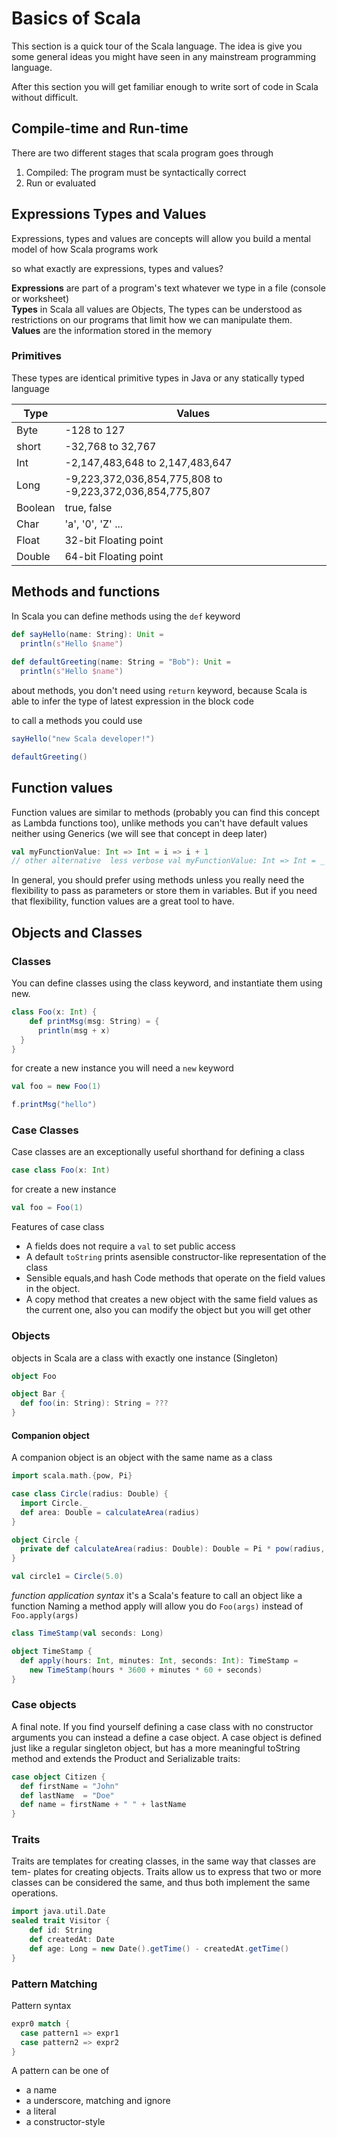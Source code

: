# Basics of Scala


This section is a quick tour of the Scala language. The idea is give you some general ideas you might have seen 
in any mainstream programming language.

After this section you will get familiar enough to write sort of code in Scala without difficult.

## Compile-time and Run-time
There are two different stages that scala program goes through

1. Compiled: The program must be syntactically correct
2. Run or evaluated

## Expressions Types and Values 

Expressions, types and values are concepts will allow you build a mental model of how Scala programs work 

so what exactly are expressions, types and values? 

**Expressions** are part of a program's text whatever we type in a file (console or worksheet) <br>
**Types** in Scala all values are Objects, The types can be understood as restrictions on our programs
that limit how we can manipulate them.<br>
**Values** are the information stored in the memory



### Primitives 

These types are identical primitive types in Java or any statically typed language

| Type    | Values                                                  |
|---------|---------------------------------------------------------|
| Byte    | -128 to 127                                             |
| short   | -32,768 to 32,767                                       |
| Int     | -2,147,483,648 to 2,147,483,647                         |
| Long    | -9,223,372,036,854,775,808 to -9,223,372,036,854,775,807|
| Boolean | true, false                                             |
| Char    | 'a', '0', 'Z' ...                                       |
| Float   | 32-bit Floating point                                   |
| Double  | 64-bit Floating point                                   |


## Methods and functions

In Scala you can define methods using the `def` keyword

```scala
def sayHello(name: String): Unit =
  println(s"Hello $name")
  
def defaultGreeting(name: String = "Bob"): Unit =
  println(s"Hello $name")
```

about methods, you don't need using `return` keyword, because Scala is able to infer the type of latest 
expression in the block code

to call a methods you could use 

```scala
sayHello("new Scala developer!")

defaultGreeting()
```

## Function values

Function values are similar to methods (probably you can find this concept as Lambda functions too), unlike methods
you can't have default values neither using Generics (we will see that concept in deep later)

```scala
val myFunctionValue: Int => Int = i => i + 1
// other alternative  less verbose val myFunctionValue: Int => Int = _ + 1
```

In general, you should prefer using methods unless you really need the flexibility to pass as parameters or store them in variables. But if you need that flexibility, function values are a great tool to have.


## Objects and Classes

### Classes

You can define classes using the class keyword, and instantiate them using new.

```scala
class Foo(x: Int) {
    def printMsg(msg: String) = {
      println(msg + x)
  }
}
```

for create a new instance you will need a `new` keyword 
```scala
val foo = new Foo(1)

f.printMsg("hello")
```

### Case Classes

Case classes are an exceptionally useful shorthand for defining a class

```scala
case class Foo(x: Int)
```

for create a new instance 

```scala
val foo = Foo(1)
```

Features of case class 
- A fields does not require a `val` to set public access
- A default `toString` prints asensible constructor-like representation of the class 
- Sensible equals,and hash Code methods that operate on the field values in the object.
- A copy method that creates  a new object with the same field values as the current one, also you can modify the object but you will get other

### Objects 
objects in Scala are a class with exactly one instance (Singleton) 

```scala
object Foo

object Bar {
  def foo(in: String): String = ???
}
```

#### Companion object
A companion object is an object with the same name as a class

```scala
import scala.math.{pow, Pi}

case class Circle(radius: Double) {
  import Circle._
  def area: Double = calculateArea(radius)
}

object Circle {
  private def calculateArea(radius: Double): Double = Pi * pow(radius, 2.0)
}

val circle1 = Circle(5.0)
```

*function application syntax* it's a Scala's feature to call an object like a function
Naming a method apply will allow you do `Foo(args)` instead of `Foo.apply(args)`


```scala
class TimeStamp(val seconds: Long)

object TimeStamp {
  def apply(hours: Int, minutes: Int, seconds: Int): TimeStamp =
    new TimeStamp(hours * 3600 + minutes * 60 + seconds)
}
```

### Case objects

A final note. If you find yourself defining a case class with no constructor arguments you can instead a define a case object. A case object is defined just like a regular singleton object, but has a more meaningful toString method and extends the Product and Serializable traits:

```scala
case object Citizen {
  def firstName = "John"
  def lastName  = "Doe"
  def name = firstName + " " + lastName
}
```


### Traits
Traits are templates for creating classes, in the same way that classes are tem- plates for creating objects. Traits allow us to express that two or more classes can be considered the same, and thus both implement the same operations.

```scala
import java.util.Date
sealed trait Visitor {
    def id: String
    def createdAt: Date
    def age: Long = new Date().getTime() - createdAt.getTime()
}
```
### Pattern Matching

Pattern syntax
```scala
expr0 match {
  case pattern1 => expr1
  case pattern2 => expr2
}
```

A pattern can be one of
- a name 
- a underscore, matching and ignore
- a literal
- a constructor-style